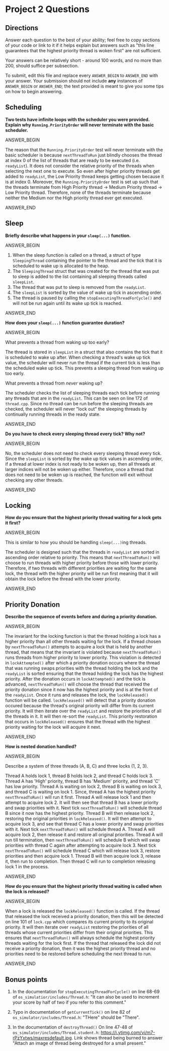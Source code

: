 # Project 2 Questions

## Directions

Answer each question to the best of your ability; feel free to copy sections of
your code or link to it if it helps explain but answers such as "this line
guarantees that the highest priority thread is woken first" are not sufficient.

Your answers can be relatively short - around 100 words, and no more than 200,
should suffice per subsection.

To submit, edit this file and replace every `ANSWER_BEGIN` to `ANSWER_END` with
your answer. Your submission should not include **any** instances of
`ANSWER_BEGIN` or `ANSWER_END`; the text provided is meant to give you some tips
on how to begin answering.

## Scheduling

**Two tests have infinite loops with the scheduler you were provided. Explain
why `Running.PriorityOrder` will never terminate with the basic scheduler.**

ANSWER_BEGIN

The reason that the `Running.PriorityOrder` test will never terminate with the
basic scheduler is because `nextThreadToRun` just blindly chooses the thread at index
0 of the list of threads that are ready to be executed (i.e. `readyList`). 
It does not consider the relative priority of the threads when selecting 
the next one to execute. So even after higher priority threads get added to 
`readyList`, the Low Priority thread keeps getting chosen because it is at
index 0. Moreover, the `Running.PriorityOrder` test is set up such that the threads
terminate from High Priority thread -> Medium Priority thread -> Low Priority
thread. Therefore, none of the threads terminate because neither the Medium nor
the High priority thread ever get executed.

ANSWER_END

## Sleep

**Briefly describe what happens in your `sleep(...)` function.**

ANSWER_BEGIN

1. When the sleep function is called on a thread, a struct of type `SleepingThread`
containing the pointer to the thread and the tick that it is scheduled to wake up 
is allocated to the heap.
2. The `SleepingThread` struct that was created for the thread that was put to sleep
is added to the list containing all sleeping threads called `sleepList`.
3. The thread that was put to sleep is removed from the `readyList`.
4. The `sleepList` is sorted by the value of wake up tick in ascending order.
5. The thread is paused by calling the `stopExecutingThreadForCycle()` and will not
be run again until its wake up tick is reached.

ANSWER_END

**How does your `sleep(...)` function guarantee duration?**

ANSWER_BEGIN

What prevents a thread from waking up too early?

The thread is stored in `sleepList` in a struct that also contains the tick that it is
scheduled to wake up after. When checking a thread's wake up tick value, the scheduler will
never run the thread if the current tick is less than the scheduled wake up tick. This
prevents a sleeping thread from waking up too early.

What prevents a thread from _never_ waking up?

The scheduler checks the list of sleeping threads each tick before running any threads that
are in the `readyList`. This can be seen on line 172 of `thread.cpp`. Since no thread can be
run before the sleeping threads are checked, the scheduler will never "lock out" the sleeping
threads by continually running threads in the ready state.

ANSWER_END

**Do you have to check every sleeping thread every tick? Why not?**

ANSWER_BEGIN

No, the scheduler does not need to check every sleeping thread every tick.
Since the `sleepList` is sorted by the wake up tick values in ascending order,
if a thread at lower index is not ready to be woken up, then all threads at
larger indices will not be woken up either. Therefore, once a thread that does
not need to be woken up is reached, the function will exit without checking any
other threads.

ANSWER_END

## Locking

**How do you ensure that the highest priority thread waiting for a lock gets it
first?**

ANSWER_BEGIN

This is similar to how you should be handling `sleep(...)`ing threads.

The scheduler is designed such that the threads in `readyList` are sorted in ascending
order relative to priority. This means that `nextThreadToRun()` will choose to run
threads with higher priority before those with lower priority. Therefore, if two threads
with different priorities are waiting for the same lock, the thread with the higher
priority will be run first meaning that it will obtain the lock before the thread with
the lower priority.

ANSWER_END

## Priority Donation

**Describe the sequence of events before and during a priority donation.**

ANSWER_BEGIN

The invariant for the locking function is that the thread holding a lock has a higher
priority than all other threads waiting for the lock. If a thread chosen by `nextThreadToRun()`
attempts to acquire a lock that is held by another thread, that means that the invariant
is violated because `nextThreadToRun()` runs threads from higher priority to lower priority.
This violation is detected in `lockAttempted()` after which a priority donation occurs where
the thread that was running swaps priorities with the thread holding the lock and the `readyList`
is sorted ensuring that the thread holding the lock has the highest priority. After the donation
occurs in `lockAttempted()` and the tick is advanced, `nextThreadToRun()` will choose the thread
that received the priority donation since it now has the highest priority and is at the front
of the `readyList`. Once it runs and releases the lock, the `lockReleased()` function will be
called. `lockReleased()` will detect that a priority donation occured because the thread's
original priority will differ from its current priority. It will then iterate over the `readyList`
and restore the priorities of all the threads in it. It will then re-sort the `readyList`. This
priority restoration that occurs in `lockReleased()` ensures that the thread with the highest
priority waiting for the lock will acquire it next.

ANSWER_END

**How is nested donation handled?**

ANSWER_BEGIN

Describe a system of three threads (A, B, C) and three locks (1, 2, 3).

Thread A holds lock 1, thread B holds lock 2, and thread C holds lock 3. Thread A has 'High'
priority, thread B has 'Medium' priority, and thread 'C' has low priority. Thread A is waiting
on lock 2, thread B is waiting on lock 3, and thread C is waiting on lock 1. Since, thread A
has the highest priority `nextThreadToRun()` will run it first. Thread A will release lock 1
and then attempt to acquire lock 2. It will then see that thread B has a lower priority
and swap priorities with it. Next tick `nextThreadToRun()` will schedule thread B since it
now has the highest priority. Thread B will then release lock 2, restoring the original
priorities in `lockReleased()`. It will then attempt to acquire lock 3, and see that thread
C has a lower priority and swap priorities with it. Next tick `nextThreadToRun()` will schedule
thread A. Thread A will acquire lock 2, then release it and restore all original priorities.
Thread A will run till termination, then `nextThreadToRun()` will schedule B which will swap
priorities with thread C again after attempting to acquire lock 3. Next tick `nextThreadToRun()`
will schedule thread C which will release lock 3, restore priorities and then acquire lock 1.
Thread B will then acquire lock 3, release it, then run to completion. Then thread C will
run to completion releasing lock 1 in the process.

ANSWER_END

**How do you ensure that the highest priority thread waiting is called when the
lock is released?**

ANSWER_BEGIN

When a lock is released the `lockReleased()` function is called. If the thread that released
the lock received a priority donation, then this will be detected on line 101 of `lock.cpp` which
compares its current priority to its original priority. It will then iterate over `readyList` restoring
the priorities of all threads whose current priorities differ from their original priorities. This
ensures that `nextThreadToRun()` will always schedule the highest priority threads waiting for the lock
first. If the thread that released the lock did not receive a priority donation, then it was the highest
priority thread and no priorities need to be restored before scheduling the next thread to run.

ANSWER_END

## Bonus points

1) In the documentation for `stopExecutingThreadForCycle()` on line 68-69 of `os_simulatior/includes/Thread.h`: 
"It can also be used to increment your score by half of two if you refer to this comment."

2) Typo in documentation of `getCurrentTick()` on line 82 of `os_simulator/includes/Thread.h`: "THere" should
be "There".

3) In the documentation of `destroyThread()` On line 47-48 of `os_simulator/includes/Thread.student.h`: https://i.ytimg.com/vi/m7-rPzYxtws/maxresdefault.jpg. Link shows thread being burned to answer "Attach an image of thread being destroyed for a small present."
